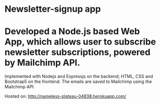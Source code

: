 # Newsletter-signup app

# Developed a Node.js based Web App, which allows user to subscribe newsletter subscriptions, powered by Mailchimp API.

Implemented with Nodejs and Expressjs on the backend; HTML, CSS and Bootstrap5 on the frontend. The emails are saved to Mailchimp using the Mailchimp API.

Hosted on: http://nameless-plateau-04838.herokuapp.com/
